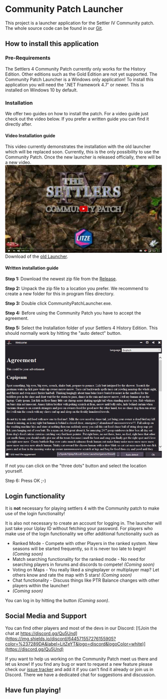 # Community Patch Launcher

This project is a launcher application for the Settler IV Community patch.
The whole source code can be found in our [Git].

## How to install this application

### Pre-Requirements

The Settlers 4 Community Patch currently only works for the History Edition. Other editions such as the Gold Edition are not yet supported.
The Community Patch Launcher is a Windows only application!
To install this application you will need the '.NET Framework 4.7' or newer. This is installed on Windows 10 by default.

### Installation

We offer two guides on how to install the patch. For a video guide just check out the video below.
If you prefer a written guide you can find it directly after.

#### Video Installation guide

This video currently demonstrates the installation with the old launcher which will be replaced soon.
Currently, this is the only possibility to use the Community Patch. Once the new launcher is released officially, there will be a new video.
[![Settlers 4 Community Patch Installation Guide](/.github/Assets/VideoGuideold.JPG)](https://www.youtube.com/watch?v=145BOFN9m2s "Settlers 4 Community Patch Installation Guide")
Download of the [old Launcher].

#### Written installation guide

**Step 1:** Download the newest zip file from the [Release].

**Step 2:** Unpack the zip file to a location you prefer. We recommend to create a new folder for this in program files directory.

**Step 3:** Double click CommunityPatchLauncher.exe.

**Step 4:** Before using the Community Patch you have to accept the agreement.

**Step 5:** Select the Installation folder of your Settlers 4 History Edition. This should normally work by hitting the "auto detect" button.

![Agreement.JPG](/.github/Assets/Agreement.JPG "Settlers 5 is not a real Settlers game!")

If not you can click on the "three dots" button and select the location yourself.

Step 6: Press OK ;-)

## Login functionality

It is **not** necessary for playing settlers 4 with the Community patch to make use of the login functionality!

It is also not necessary to create an account for logging in. The launcher will just take your Uplay ID without fetching your password.
For players who make use of the login functionality we offer additional functionality such as
* Ranked Mode - Compete with other Players in the ranked system. New seasons will be started frequently, so it is never too late to begin! *(Coming soon)*
* Match searching functionality for the ranked mode - No need for searching players in forums and discords to compete! *(Coming soon)*
* Voting on Maps - You really liked a singleplayer or multiplayer map? Let others know and rate the map with 5 stars! *(Coming soon)*
* Chat functionality - Discuss things like PTR Balance changes with other players within the launcher!
* *(Coming soon)*

You can log in by hitting the button *(Coming soon)*.

## Social Media and Support

You can find other players and most of the devs in our Discord: [![Join the chat at https://discord.gg/Qu5Und](https://img.shields.io/discord/644571557276155905?color=%237289DA&label=LitZeYT&logo=discord&logoColor=white)](https://discord.gg/Qu5Und)

If you want to help us working on the Community Patch meet us there and let us know!
If you find any bug or want to request a new feature please check our [issue tracker] and add it if you can't find it already or join us in Discord. There we have a dedicated chat for suggestions and discussion.


## Have fun playing!

[Git]: https://github.com/Settlers4Modding/CommunityPatchLauncher/
[Release]: https://github.com/Settlers4Modding/CommunityPatchLauncher/releases
[issue tracker]: https://github.com/Settlers4Modding/CommunityPatchLauncher/issues
[old Launcher]: https://github.com/LitzeYT/Settlers4Patch/releases/
